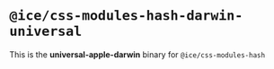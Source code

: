 # `@ice/css-modules-hash-darwin-universal`

This is the **universal-apple-darwin** binary for `@ice/css-modules-hash`
